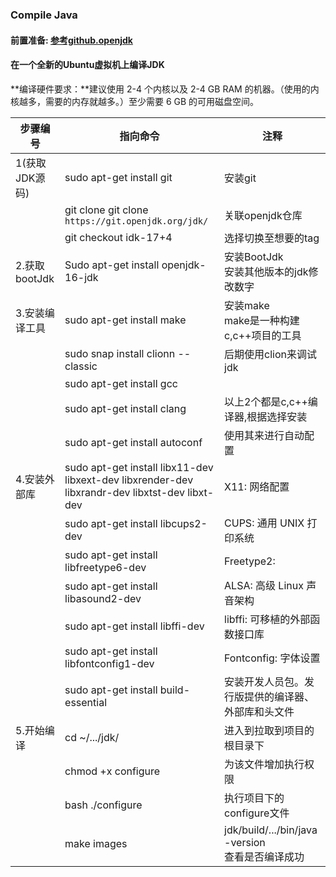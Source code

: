 ### Compile Java

#### 前置准备:  [参考github.openjdk](https://github.com/openjdk/jdk/blob/master/doc/building.md#running-configure)

#### 在一个全新的Ubuntu虚拟机上编译JDK

**编译硬件要求：**建议使用 2-4 个内核以及 2-4 GB RAM 的机器。（使用的内核越多，需要的内存就越多。）至少需要 6 GB 的可用磁盘空间。	

| 步骤编号       | 指向命令                                                     | 注释                                                |
| -------------- | ------------------------------------------------------------ | --------------------------------------------------- |
| 1(获取JDK源码) | sudo apt-get install git                                     | 安装git                                             |
|                | git clone git clone `https://git.openjdk.org/jdk/`           | 关联openjdk仓库                                     |
|                | git checkout idk-17+4                                        | 选择切换至想要的tag                                 |
| 2.获取bootJdk  | Sudo apt-get install openjdk-16-jdk                          | 安装BootJdk<br>安装其他版本的jdk修改数字            |
| 3.安装编译工具 | sudo apt-get install make                                    | 安装make<br>make是一种构建c,c++项目的工具           |
|                | sudo snap install clionn --classic                           | 后期使用clion来调试jdk                              |
|                | sudo apt-get install gcc                                     |                                                     |
|                | sudo apt-get install clang                                   | 以上2个都是c,c++编译器,根据选择安装                 |
|                | sudo apt-get install autoconf                                | 使用其来进行自动配置                                |
| 4.安装外部库   | sudo apt-get install libx11-dev libxext-dev libxrender-dev libxrandr-dev libxtst-dev libxt-dev | X11: 网络配置                                       |
|                | sudo apt-get install libcups2-dev                            | CUPS: 通用 UNIX 打印系统                            |
|                | sudo apt-get install libfreetype6-dev                        | Freetype2:                                          |
|                | sudo apt-get install libasound2-dev                          | ALSA: 高级 Linux 声音架构                           |
|                | sudo apt-get install libffi-dev                              | libffi: 可移植的外部函数接口库                      |
|                | sudo apt-get install libfontconfig1-dev                      | Fontconfig: 字体设置                                |
|                | sudo apt-get install build-essential                         | 安装开发人员包。发行版提供的编译器、外部库和头文件  |
| 5.开始编译     | cd ~/.../jdk/                                                | 进入到拉取到项目的根目录下                          |
|                | chmod +x  configure                                          | 为该文件增加执行权限                                |
|                | bash ./configure                                             | 执行项目下的configure文件                           |
|                | make images                                                  | jdk/build/.../bin/java -version<br>查看是否编译成功 |

